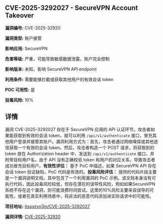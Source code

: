 ## CVE-2025-3292027 - SecureVPN Account Takeover

**漏洞编号:** CVE-2025-32920

**漏洞类型:** 账户接管

**影响应用:** SecureVPN

**危害等级:** 严重，可能导致敏感数据泄露，账户完全控制

**影响版本:** 未知，影响 SecureVPN API endpoint

**利用条件:** 需要能够拦截或获取其他用户的有效会话 token

**POC 可用性:** 是

**投毒风险:** 10%

## 详情

漏洞 CVE-2025-3292027 存在于 SecureVPN 应用的 API 认证环节。攻击者如果能获取到有效的会话 token，就可以利用 `/api/v1/authenticate` 接口，冒充其他用户登录并接管其账户。漏洞利用方式为：首先，攻击者通过网络嗅探或其他途径获取一个有效的会话 token。然后，攻击者构造一个 POST 请求，将获取到的 token 放在 Authorization header 中，发送到 `/api/v1/authenticate` 接口，并附带目标用户名。由于 API 没有正确校验 token 和用户的对应关系，导致攻击者成功冒充目标用户。**有效性评估：** 基于 PoC 中描述，如果 SecureVPN API 存在会话 token 验证缺陷，PoC 代码是有效的。**投毒风险评估：** 提供的代码片段主要是一个漏洞说明文档，其中包含了一个利用漏洞的 PoC 示例。该文档本身没有可执行代码，因此投毒风险较低，但存在潜在的误导性风险，例如如果SecureVPN系统不存在这个漏洞，则可能浪费时间尝试。这里的10%风险主要来自误导的可能性，或者在真实利用场景中，将非法的恶意代码添加进实际请求中的可能性。

**项目地址:** [itssixtyn3in/CVE-2025-3292027](https://github.com/itssixtyn3in/CVE-2025-3292027)

**漏洞详情:** [CVE-2025-32920](https://nvd.nist.gov/vuln/detail/CVE-2025-32920)